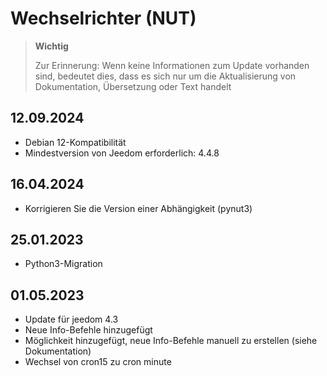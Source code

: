 # Wechselrichter (NUT)

>**Wichtig**
>
>Zur Erinnerung: Wenn keine Informationen zum Update vorhanden sind, bedeutet dies, dass es sich nur um die Aktualisierung von Dokumentation, Übersetzung oder Text handelt

## 12.09.2024

- Debian 12-Kompatibilität
- Mindestversion von Jeedom erforderlich: 4.4.8

## 16.04.2024

- Korrigieren Sie die Version einer Abhängigkeit (pynut3)

## 25.01.2023

- Python3-Migration

## 01.05.2023

- Update für jeedom 4.3
- Neue Info-Befehle hinzugefügt
- Möglichkeit hinzugefügt, neue Info-Befehle manuell zu erstellen (siehe Dokumentation)
- Wechsel von cron15 zu cron minute
